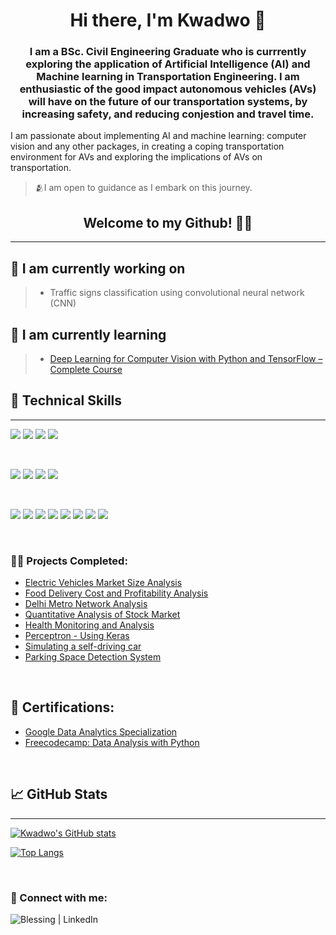 <h1 align="center">
Hi there, I'm Kwadwo</a> 👋
</h1>

>
<h3 align="center">
I am a BSc. Civil Engineering Graduate who is currrently exploring the application of Artificial Intelligence (AI) and Machine learning in Transportation Engineering. I am enthusiastic of the good impact autonomous vehicles (AVs) will have on the future of our transportation systems, by increasing safety, and reducing conjestion and travel time.
</h3> 

I am passionate about implementing AI and machine learning: computer vision and any other packages, in creating a coping transportation environment for AVs and exploring the implications of AVs on transportation.

>🫂I am open to guidance as I embark on this journey.

<h2 align="center">Welcome to my Github! 🤩🤝</h2>

***
## 🔭 I am currently working on

> - Traffic signs classification using convolutional neural network (CNN)

## 🌱 I am currently learning

> - [Deep Learning for Computer Vision with Python and TensorFlow – Complete Course](https://youtu.be/IA3WxTTPXqQ?si=S75swx2GGacqZb3U)

## 💼 Technical Skills
***

<!--- Code --->
![](https://img.shields.io/badge/Code-Python-informational?style=flat&logo=Python&color=003B57)
![](https://img.shields.io/badge/Code-MySQL-informational?style=flat&logo=mysql&color=000316)
![](https://img.shields.io/badge/Code-SQLite-informational?style=flat&logo=SQLite&color=003B57)
![](https://img.shields.io/badge/Code-R-informational?style=flat&logo=r&logoColor=white)

</br>

<!--- Tools --->
![](https://img.shields.io/badge/Tools-Excel-informational?style=flat&logo=microsoft-excel&color=217346)
![](https://img.shields.io/badge/Tools-GitHub-informational?style=flat&logo=GitHub&color=181717)
![](https://img.shields.io/badge/Tools-ANACONDA-informational?style=flat&logo=anaconda&color=2344A833)
![](https://img.shields.io/badge/Tools-JUPYTER-informational?style=flat&logo=jupyter&color=a64f2d)

</br>

<!---Libraries--->
![](https://img.shields.io/badge/Libraries-NUMPY-informational?style=flat&logo=numpy&color=%23013243)
![](https://img.shields.io/badge/Libraries-PANDAS-informational?style=flat&logo=pandas&color=%23150458)
![](https://img.shields.io/badge/Libraries-MATPLOTLIB-yellowgreen)
![](https://img.shields.io/badge/Libraries-Sklearn-informational?style=flat&logo=scikit-learn&color=%23F7931E)
![](https://img.shields.io/badge/Libraries-PLOTLY-informational?style=flat&logo=plotly&color=%233F4F75)
![](https://img.shields.io/badge/Libraries-SCIPY-informational?style=flat&logo=scipy&color=%230C55A5)
![](https://img.shields.io/badge/Libraries-KERAS-informational?style=flat&logo=Keras&color=%23D00000)
![](https://img.shields.io/badge/Libraries-TENSORFLOW-informational?style=flat&logo=Tensorflow&color=%23FF6F00)

</br>

<h3>👨‍💻 Projects Completed:</h3>


- [Electric Vehicles Market Size Analysis](https://github.com/KFrimps/Electric-Vehicles-Market-Size-Analysis/blob/main/README.md)
- [Food Delivery Cost and Profitability Analysis](https://github.com/KFrimps/Food-Delivery-Cost-and-Profitability-Analysis/blob/main/README.md)
- [Delhi Metro Network Analysis](https://github.com/KFrimps/Delhi-Metro-Network-Analysis/blob/main/README.md)
- [Quantitative Analysis of Stock Market](https://github.com/KFrimps/Quantitative-Analysis-of-Stock-Market/blob/main/README.md)
- [Health Monitoring and Analysis](https://github.com/KFrimps/Health-Monitoring-and-Analysis/blob/main/README.md)
- [Perceptron - Using Keras](https://github.com/KFrimps/Perceptron/blob/main/Perceptron.ipynb)
- [Simulating a self-driving car](https://github.com/KFrimps/Self-Driving-Car/blob/main/README.md)
- [Parking Space Detection System](https://github.com/KFrimps/Parking-Space-Detection-System/tree/main/README.md)

</br>
  
<h2>📜 Certifications:</h2>

- [Google Data Analytics Specialization](https://www.coursera.org/account/accomplishments/specialization/J9WA723K8FQS)
- [Freecodecamp: Data Analysis with Python](https://www.freecodecamp.org/certification/KFRIMPS/data-analysis-with-python-v7)

</br>

## 📈 GitHub Stats 

***

[![Kwadwo's GitHub stats](https://github-readme-stats.vercel.app/api?username=KFrimps&show_icons=true&theme=tokyonight)](https://github.com/KFrimps/github-readme-stats)

[![Top Langs](https://github-readme-stats.vercel.app/api/top-langs/?username=KFrimps&theme=gotham)](https://github.com/KFrimps/KFrimps)

</br>

### 🤳 Connect with me:

<a href="https://www.linkedin.com/in/kwadwo-frimpong"><img align="left" src="https://img.shields.io/badge/linkedin-%230077B5.svg?style=for-the-badge&logo=linkedin&logoColor=white" alt="Blessing | LinkedIn" ></a>




[linkedin]: www.linkedin.com/in/kwadwo-frimpong


<!--
**joshmadakor1/joshmadakor1** is a ✨ _special_ ✨ repository because its `README.md` (this file) appears on your GitHub profile.

Here are some ideas to get you started:

- 🔭 I’m currently working on ...
- 🌱 I’m currently learning ...
- 👯 I’m looking to collaborate on ...
- 🤔 I’m looking for help with ...
- 💬 Ask me about ...
- 📫 How to reach me: ...
- 😄 Pronouns: ...
- ⚡ Fun fact: ...
-->
